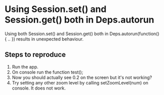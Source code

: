 # Using Session.set() and Session.get() both in Deps.autorun

Using both Session.set() and Session.get() both in Deps.autorun(function() { .. }) results in unexpected behaviour.

## Steps to reproduce

1. Run the app.
2. On console run the function test();
3. Now you should actually see 0.2 on the screen but it's not working?
4. Try setting any other zoom level by calling setZoomLevel(num) on console. It does not work.
